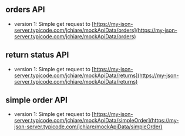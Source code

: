 ## orders API
* version 1: Simple get request to [https://my-json-server.typicode.com/jchiare/mockApiData/orders](https://my-json-server.typicode.com/jchiare/mockApiData/orders)

## return status API
* version 1: Simple get request to [https://my-json-server.typicode.com/jchiare/mockApiData/returns](https://my-json-server.typicode.com/jchiare/mockApiData/returns)

## simple order API
* version 1: Simple get request to [https://my-json-server.typicode.com/jchiare/mockApiData/simpleOrder](https://my-json-server.typicode.com/jchiare/mockApiData/simpleOrder)
